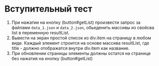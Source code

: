 # Вступительный тест

1) При нажатии на кнопку (button#getList) произвести запрос за файлами `data_1.json` и `data_2.json`, обьеденить массивы из свойсва list в переменную resultList.
2) Вывести на экран простой список из div.item на страницу в любом виде. Каждый элемент строится на основе массива resultList, где title - должно отображатся внутри div.item как название.
3) При обновлении страницы элементы должны остатся на странице без нажатия на кнопку (button#getList)